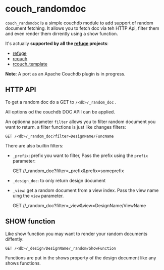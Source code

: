 # couch_randomdoc


`couch_randomdoc` is a simple couchdb module to add support of random
document fetching. It allows you to fetch doc via teh HTTP Api, filter
them and even render them dirrently using a show function.

It's actually **supported by all the [refuge](http://refuge.io) projects**:

- [refuge](https://github.com/refuge/refuge)
- [rcouch](https://github.com/refuge/rcouch)
- [rcouch_template](https://github.com/refuge/rcouch_template)

**Note**: A port as an Apache Couchdb plugin is in progress.

## HTTP API

To get a random doc do a GET to `/<db>/_random_doc` .

All options od the couchdb DOC APII can be applied.

An optionna parameter `filter` allows you to filter random document you
want to return. a filter functions is just like changes filters:

    GET /<db>/_random_doc?filter=DesignName/FuncName

There are also builtin filters:

- `_prefix`: prefix you want to filter, Pass the prefix using the
  `prefix` parameter:

    GET /<db>/_random_doc?filter=_prefix&prefix=someprefix

- `_design_doc`: to only return design document

- `_view`: get a random document from a view index. Pass the view name
  uing the `view` parameter.

    GET /<db>/_random_doc?filter=_view&view=DesignName/ViewName


## SHOW function

Like show function you may want to render your random documents
diffently:

    GET /<db>/_design/DesignName/_random/ShowFunction


Functions are put in the shows property of the design document like any
shows functions.
